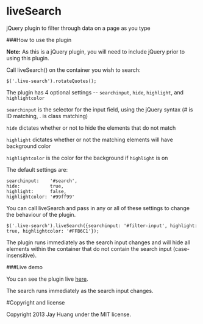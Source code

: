 liveSearch
==========

jQuery plugin to filter through data on a page as you type

###How to use the plugin

**Note:** As this is a jQuery plugin, you will need to include jQuery prior to using this plugin.

Call liveSearch() on the container you wish to search:

	$('.live-search').rotateQuotes();

The plugin has 4 optional settings -- `searchinput`, `hide`, `highlight`, and `highlightcolor`

`searchinput` is the selector for the input field, using the jQuery syntax (# is ID matching, . is class matching)

`hide` dictates whether or not to hide the elements that do not match

`highlight` dictates whether or not the matching elements will have background color

`highlightcolor` is the color for the background if `highlight` is on

The default settings are:
```
searchinput: 	'#search',
hide: 			true,
highlight: 		false,
highlightcolor: '#99ff99'
```

You can call liveSearch and pass in any or all of these settings to change the behaviour of the plugin.

	$('.live-search').liveSearch({searchinput: '#filter-input', highlight: true, highlightcolor: '#FFB6C1'});

The plugin runs immediately as the search input changes and will hide all elements within the container that do not contain the search input (case-insensitive).

###Live demo

You can see the plugin live [here](http://www.jayhuang.org/git/demo/liveSearch).

The search runs immediately as the search input changes.

#Copyright and license

Copyright 2013 Jay Huang under the MIT license.
